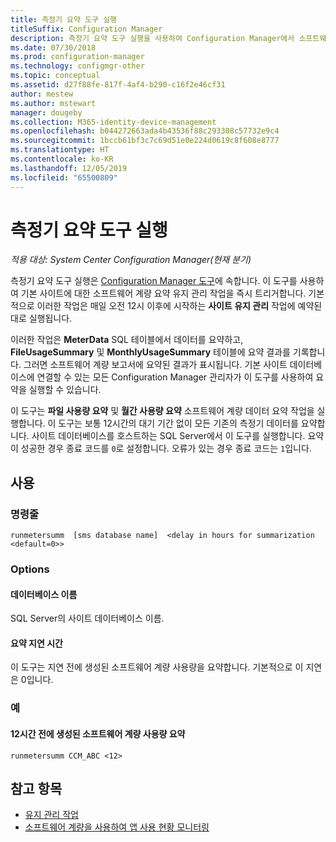```yaml
---
title: 측정기 요약 도구 실행
titleSuffix: Configuration Manager
description: 측정기 요약 도구 실행을 사용하여 Configuration Manager에서 소프트웨어 계량 요약 작업을 트리거합니다.
ms.date: 07/30/2018
ms.prod: configuration-manager
ms.technology: configmgr-other
ms.topic: conceptual
ms.assetid: d27f88fe-817f-4af4-b290-c16f2e46cf31
author: mestew
ms.author: mstewart
manager: dougeby
ms.collection: M365-identity-device-management
ms.openlocfilehash: b044272663ada4b43536f88c293308c57732e9c4
ms.sourcegitcommit: 1bccb61bf3c7c69d51e0e224d0619c8f608e8777
ms.translationtype: HT
ms.contentlocale: ko-KR
ms.lasthandoff: 12/05/2019
ms.locfileid: "65500809"
---
```

# <a name="run-meter-summarization-tool"></a>측정기 요약 도구 실행

*적용 대상: System Center Configuration Manager(현재 분기)*

측정기 요약 도구 실행은 [Configuration Manager 도구](/sccm/core/support/tools)에 속합니다. 이 도구를 사용하여 기본 사이트에 대한 소프트웨어 계량 요약 유지 관리 작업을 즉시 트리거합니다. 기본적으로 이러한 작업은 매일 오전 12시 이후에 시작하는 **사이트 유지 관리** 작업에 예약된 대로 실행됩니다. 

이러한 작업은 **MeterData** SQL 테이블에서 데이터를 요약하고, **FileUsageSummary** 및 **MonthlyUsageSummary** 테이블에 요약 결과를 기록합니다. 그러면 소프트웨어 계량 보고서에 요약된 결과가 표시됩니다. 기본 사이트 데이터베이스에 연결할 수 있는 모든 Configuration Manager 관리자가 이 도구를 사용하여 요약을 실행할 수 있습니다. 

이 도구는 **파일 사용량 요약** 및 **월간 사용량 요약** 소프트웨어 계량 데이터 요약 작업을 실행합니다. 이 도구는 보통 12시간의 대기 기간 없이 모든 기존의 측정기 데이터를 요약합니다. 사이트 데이터베이스를 호스트하는 SQL Server에서 이 도구를 실행합니다. 요약이 성공한 경우 종료 코드를 `0`로 설정합니다. 오류가 있는 경우 종료 코드는 `1`입니다.



## <a name="usage"></a>사용

### <a name="command-line"></a>명령줄

`runmetersumm  [sms database name]  <delay in hours for summarization <default=0>>`


### <a name="options"></a>Options

#### <a name="database-name"></a>데이터베이스 이름
SQL Server의 사이트 데이터베이스 이름.

#### <a name="delay-in-hours-for-summarization"></a>요약 지연 시간
이 도구는 지연 전에 생성된 소프트웨어 계량 사용량을 요약합니다. 기본적으로 이 지연은 0입니다.


### <a name="example"></a>예

#### <a name="summarize-the-software-metering-usage-generated-12-hours-ago"></a>12시간 전에 생성된 소프트웨어 계량 사용량 요약

`runmetersumm CCM_ABC <12>`



## <a name="see-also"></a>참고 항목

- [유지 관리 작업](/sccm/core/servers/manage/maintenance-tasks)
- [소프트웨어 계량을 사용하여 앱 사용 현황 모니터링](/sccm/apps/deploy-use/monitor-app-usage-with-software-metering)
